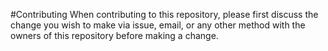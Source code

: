 #Contributing
When contributing to this repository, please first discuss the change you wish to make via issue, email, or any other method with the owners of this repository before making a change.


